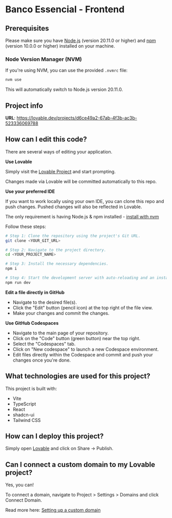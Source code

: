 # Banco Essencial - Frontend

## Prerequisites

Please make sure you have [Node.js](https://nodejs.org/) (version 20.11.0 or higher) and [npm](https://www.npmjs.com/) (version 10.0.0 or higher) installed on your machine.

### Node Version Manager (NVM)

If you're using NVM, you can use the provided `.nvmrc` file:

```bash
nvm use
```

This will automatically switch to Node.js version 20.11.0.

## Project info

**URL**: https://lovable.dev/projects/d6ce49a2-67ab-4f3b-ac3b-523336069788

## How can I edit this code?

There are several ways of editing your application.

**Use Lovable**

Simply visit the [Lovable Project](https://lovable.dev/projects/d6ce49a2-67ab-4f3b-ac3b-523336069788) and start prompting.

Changes made via Lovable will be committed automatically to this repo.

**Use your preferred IDE**

If you want to work locally using your own IDE, you can clone this repo and push changes. Pushed changes will also be reflected in Lovable.

The only requirement is having Node.js & npm installed - [install with nvm](https://github.com/nvm-sh/nvm#installing-and-updating)

Follow these steps:

```sh
# Step 1: Clone the repository using the project's Git URL.
git clone <YOUR_GIT_URL>

# Step 2: Navigate to the project directory.
cd <YOUR_PROJECT_NAME>

# Step 3: Install the necessary dependencies.
npm i

# Step 4: Start the development server with auto-reloading and an instant preview.
npm run dev
```

**Edit a file directly in GitHub**

- Navigate to the desired file(s).
- Click the "Edit" button (pencil icon) at the top right of the file view.
- Make your changes and commit the changes.

**Use GitHub Codespaces**

- Navigate to the main page of your repository.
- Click on the "Code" button (green button) near the top right.
- Select the "Codespaces" tab.
- Click on "New codespace" to launch a new Codespace environment.
- Edit files directly within the Codespace and commit and push your changes once you're done.

## What technologies are used for this project?

This project is built with:

- Vite
- TypeScript
- React
- shadcn-ui
- Tailwind CSS

## How can I deploy this project?

Simply open [Lovable](https://lovable.dev/projects/d6ce49a2-67ab-4f3b-ac3b-523336069788) and click on Share -> Publish.

## Can I connect a custom domain to my Lovable project?

Yes, you can!

To connect a domain, navigate to Project > Settings > Domains and click Connect Domain.

Read more here: [Setting up a custom domain](https://docs.lovable.dev/tips-tricks/custom-domain#step-by-step-guide)
